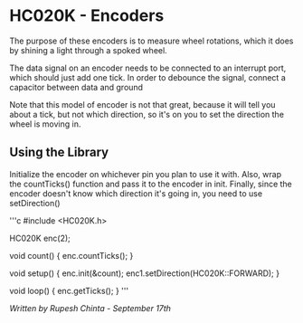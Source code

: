 # HC020K - Encoders

The purpose of these encoders is to measure wheel rotations, which it does by shining a light through a spoked wheel.

The data signal on an encoder needs to be connected to an interrupt port, which should just add one tick.
In order to debounce the signal, connect a capacitor between data and ground

Note that this model of encoder is not that great, because it will tell you about a tick, but not which direction, so it's on you to set the direction the wheel is moving in.

## Using the Library

Initialize the encoder on whichever pin you plan to use it with.
Also, wrap the countTicks() function and pass it to the encoder in init.
Finally, since the encoder doesn't know which direction it's going in, you need to use setDirection()

'''c
#include <HC020K.h>

HC020K enc(2);

void count() {
	enc.countTicks();
}

void setup() {
	enc.init(&count);
	enc1.setDirection(HC020K::FORWARD);
}

void loop() {
	enc.getTicks();
}
'''

*Written by Rupesh Chinta - September 17th*